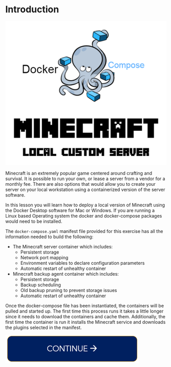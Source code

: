 # Introduction

![Minecraft docker-compose](./images/minecraft_docker-compose.png)

Minecraft is an extremely popular game centered around crafting and survival. It is possible to run your own, or lease a server from a vendor for a monthly fee. There are also options that would allow you to create your server on your local workstation using a containerized version of the server software.

In this lesson you will learn how to deploy a local version of Minecraft using the Docker Desktop software for Mac or Windows. If you are running a Linux based Operating system the docker and docker-compose packages would need to be installed.

The `docker-compose.yaml` manifest file provided for this exercise has all the information needed to build the following:
- The Minecraft server container which includes:
  - Persistent storage
  - Network port mapping
  - Environment variables to declare configuration parameters
  - Automatic restart of unhealthy container
- Minecraft backup agent container which includes:
  - Persistent storage
  - Backup scheduling
  - Old backup pruning to prevent storage issues
  - Automatic restart of unhealthy container

Once the docker-compose file has been instantiated, the containers will be pulled and started up. The first time this process runs it takes a little longer since it needs to download the containers and cache them. Additionally, the first time the container is run it installs the Minecraft service and downloads the plugins selected in the manifest.

[![continue](./images/continue.png)](./2_How_It_Works.md)